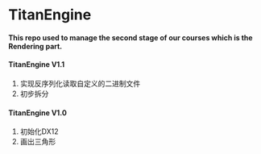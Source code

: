 # TitanEngine

#### 	This repo used to manage the second stage of our courses which is the Rendering part.

#### TitanEngine V1.1

1. 实现反序列化读取自定义的二进制文件
2. 初步拆分

#### TitanEngine V1.0

1. 初始化DX12
2. 画出三角形

